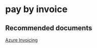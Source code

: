 <properties
	pageTitle="pay by invoice"
	description="pay by invoice"
	service="azure-billing"
	resource="billing"
	authors="jlian"
	displayOrder=""
	selfHelpType="generic"
	supportTopicIds="32454866"
	resourceTags=""
	productPesIds="15659"
	cloudEnvironments=""
/>

# pay by invoice

## **Recommended documents**

[Azure Invoicing](https://azure.microsoft.com/pricing/invoicing/)
